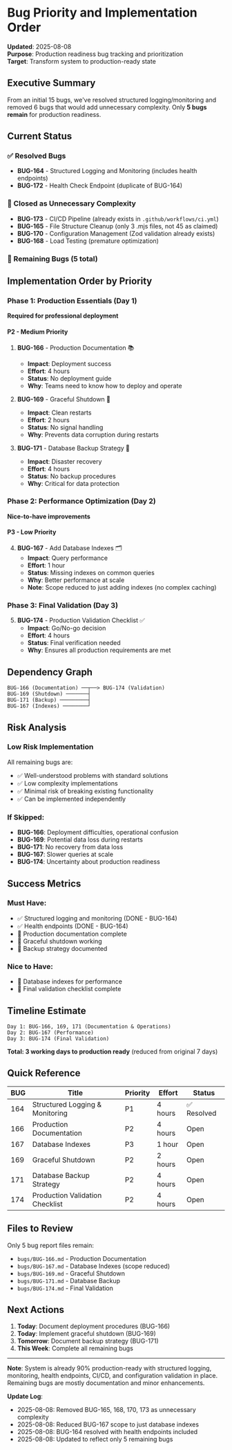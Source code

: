 # Bug Priority and Implementation Order

**Updated**: 2025-08-08  
**Purpose**: Production readiness bug tracking and prioritization  
**Target**: Transform system to production-ready state

## Executive Summary

From an initial 15 bugs, we've resolved structured logging/monitoring and removed 6 bugs that would add unnecessary complexity. Only **5 bugs remain** for production readiness.

## Current Status

### ✅ Resolved Bugs
- **BUG-164** - Structured Logging and Monitoring (includes health endpoints)
- **BUG-172** - Health Check Endpoint (duplicate of BUG-164)

### 🚫 Closed as Unnecessary Complexity
- **BUG-173** - CI/CD Pipeline (already exists in `.github/workflows/ci.yml`)
- **BUG-165** - File Structure Cleanup (only 3 .mjs files, not 45 as claimed)
- **BUG-170** - Configuration Management (Zod validation already exists)
- **BUG-168** - Load Testing (premature optimization)

### 🔧 Remaining Bugs (5 total)

## Implementation Order by Priority

### Phase 1: Production Essentials (Day 1)
**Required for professional deployment**

#### P2 - Medium Priority

1. **BUG-166** - Production Documentation 📚
   - **Impact**: Deployment success
   - **Effort**: 4 hours
   - **Status**: No deployment guide
   - **Why**: Teams need to know how to deploy and operate

2. **BUG-169** - Graceful Shutdown 🛑
   - **Impact**: Clean restarts
   - **Effort**: 2 hours
   - **Status**: No signal handling
   - **Why**: Prevents data corruption during restarts

3. **BUG-171** - Database Backup Strategy 💾
   - **Impact**: Disaster recovery
   - **Effort**: 4 hours
   - **Status**: No backup procedures
   - **Why**: Critical for data protection

### Phase 2: Performance Optimization (Day 2)
**Nice-to-have improvements**

#### P3 - Low Priority

4. **BUG-167** - Add Database Indexes 🗂️
   - **Impact**: Query performance
   - **Effort**: 1 hour
   - **Status**: Missing indexes on common queries
   - **Why**: Better performance at scale
   - **Note**: Scope reduced to just adding indexes (no complex caching)

### Phase 3: Final Validation (Day 3)

5. **BUG-174** - Production Validation Checklist ✅
   - **Impact**: Go/No-go decision
   - **Effort**: 4 hours
   - **Status**: Final verification needed
   - **Why**: Ensures all production requirements are met

## Dependency Graph

```
BUG-166 (Documentation) ──┬──> BUG-174 (Validation)
BUG-169 (Shutdown) ───────┤
BUG-171 (Backup) ─────────┤
BUG-167 (Indexes) ────────┘
```

## Risk Analysis

### Low Risk Implementation
All remaining bugs are:
- ✅ Well-understood problems with standard solutions
- ✅ Low complexity implementations
- ✅ Minimal risk of breaking existing functionality
- ✅ Can be implemented independently

### If Skipped:
- **BUG-166**: Deployment difficulties, operational confusion
- **BUG-169**: Potential data loss during restarts
- **BUG-171**: No recovery from data loss
- **BUG-167**: Slower queries at scale
- **BUG-174**: Uncertainty about production readiness

## Success Metrics

### Must Have:
- ✅ Structured logging and monitoring (DONE - BUG-164)
- ✅ Health endpoints (DONE - BUG-164)
- 📝 Production documentation complete
- 📝 Graceful shutdown working
- 📝 Backup strategy documented

### Nice to Have:
- 📝 Database indexes for performance
- 📝 Final validation checklist complete

## Timeline Estimate

```
Day 1: BUG-166, 169, 171 (Documentation & Operations)
Day 2: BUG-167 (Performance)
Day 3: BUG-174 (Final Validation)
```

**Total: 3 working days to production ready** (reduced from original 7 days)

## Quick Reference

| BUG | Title | Priority | Effort | Status |
|-----|-------|----------|--------|--------|
| 164 | Structured Logging & Monitoring | P1 | 4 hours | ✅ Resolved |
| 166 | Production Documentation | P2 | 4 hours | Open |
| 167 | Database Indexes | P3 | 1 hour | Open |
| 169 | Graceful Shutdown | P2 | 2 hours | Open |
| 171 | Database Backup Strategy | P2 | 4 hours | Open |
| 174 | Production Validation Checklist | P2 | 4 hours | Open |

## Files to Review

Only 5 bug report files remain:
- `bugs/BUG-166.md` - Production Documentation
- `bugs/BUG-167.md` - Database Indexes (scope reduced)
- `bugs/BUG-169.md` - Graceful Shutdown
- `bugs/BUG-171.md` - Database Backup
- `bugs/BUG-174.md` - Final Validation

## Next Actions

1. **Today**: Document deployment procedures (BUG-166)
2. **Today**: Implement graceful shutdown (BUG-169)
3. **Tomorrow**: Document backup strategy (BUG-171)
4. **This Week**: Complete all remaining bugs

---

**Note**: System is already 90% production-ready with structured logging, monitoring, health endpoints, CI/CD, and configuration validation in place. Remaining bugs are mostly documentation and minor enhancements.

**Update Log**:
- 2025-08-08: Removed BUG-165, 168, 170, 173 as unnecessary complexity
- 2025-08-08: Reduced BUG-167 scope to just database indexes
- 2025-08-08: BUG-164 resolved with health endpoints included
- 2025-08-08: Updated to reflect only 5 remaining bugs